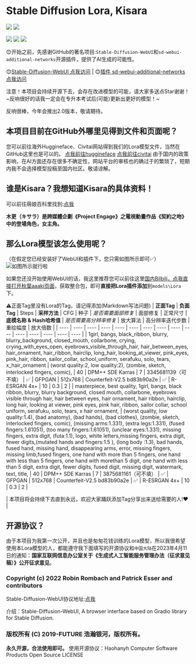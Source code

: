 # Stable Diffusion Lora, Kisara
![](https://img.shields.io/badge/license-Haohanyh%20Computer%20Software%20Products%20Open%20Source%20LICENSE-blue?style=for-the-badge)
![](https://img.shields.io/badge/license-Stable%20Diffusion%20License-blue?style=for-the-badge)

![](https://img.shields.io/github/languages/code-size/Hny0305Lin/SD_Lora_Kisara?style=for-the-badge)
![](https://img.shields.io/github/directory-file-count/Hny0305Lin/SD_Lora_Kisara?style=for-the-badge)
![](https://img.shields.io/github/stars/Hny0305Lin/SD_Lora_Kisara?color=GREEN&label=GITHUB%20STARS&logo=GITHUB&logoColor=green&style=for-the-badge)

😊开始之前，先感谢GitHub的著名项目:`Stable-Diffusion-WebUI`和`sd-webui-additional-networks`开源插件，提供了AI生成的可能性。

😊[Stable-Diffusion-WebUI 点我访问](https://github.com/AUTOMATIC1111/stable-diffusion-webui) | 😊[插件 sd-webui-additional-networks 点我访问](https://github.com/kohya-ss/sd-webui-additional-networks)

注意！本项目会持续开源下去，会存在改进模型的可能，请大家多送点Star谢谢！~反响很好的话我一定会在专升本考试后(可能)更新出更好的模型！~

反响很棒，今年会推出2.0版本，敬请期待。

## 本项目目前在GitHub外哪里见得到文件和页面呢？
您可以前往海外Huggineface、Civitai网站得到我们的Lora模型文件，当然在GitHub这里也是可以的。
[点我前往huggineface](https://huggingface.co/Hny0305Lin/SD_Lora_Kisara)
[点我前往civitai](https://civitai.com/models/47861?modelVersionId=52456)
由于国内的政策影响，在AI方面还存在很多不确定性，网站平台的审核也的确过于的繁琐了，短期内我不会选择模型投稿至国内社区。敬请谅解。

## 谁是Kisara？我想知道Kisara的具体资料！
可以前往萌娘百科里找到:[点我](https://zh.moegirl.org.cn/zh-hk/%E6%9C%A8%E6%9B%B4)

**木更（キサラ）是跨媒體企劃《Project Engage》之電視動畫作品《契約之吻》中的登場角色，女主角。**

## 那么Lora模型该怎么使用呢？
（在假定您已经安装好了WebUI和插件下，您只需如图所示即可✅）
![如图所示就行啦](https://raw.githubusercontent.com/Hny0305Lin/SD_Lora_Kisara/master/Kisara%20WebUI.png)

如果您还没开始使用WebUI的话，我这里推荐您可以前往这里[国内Bilbili，点我直接打开秋葉aaaki页面](https://space.bilibili.com/12566101/)，获取整合包，即可**直接把Lora插件添加**到`models\Lora`下。

⚠正面Tag里没有Lora的Tag，请记得添加(Markdown写法问题)
| **正面Tag** | **负面Tag** | Steps | **采样方法** | CFG | 种子 | *是否需要面部修复* | 面部修复 | 正常尺寸 | **底模名称 & Hash哈希值** | *是否需要高分辨率修复* | 放大算法 | 高分辨率迭代步数 | 重绘幅度 | 放大倍数 |
|  ----  |  ----  |  ----  |  ----  |  ----  |  ----  |  ----  |  ----  |  ----  |  ----  |  ----  |  ----  |  ----  |  ----  |  ----  |
| 1girl, bangs, black_ribbon, blurry, blurry_background, closed_mouth, collarbone, crying, crying_with_eyes_open, eyebrows_visible_through_hair, hair_between_eyes, hair_ornament, hair_ribbon, hairclip, long_hair, looking_at_viewer, pink_eyes, pink_hair, ribbon, sailor_collar, school_uniform, serafuku, solo, tears, x_hair_ornament | (worst quality:2, low quality:2), (zombie, sketch, interlocked fingers, comic), | 40 | DPM++ SDE Karras | 7 | 3345681139（可不填） | ✅ | GFPGAN | 512x768 | Counterfeit-V2.5 bd83b90a2e | ✅ | R-ESRGAN 4x+ | 10 | 0.3 | 2 |
| masterpiece, best quality, 1girl, bangs, black ribbon, blurry, blurry background, closed mouth, collarbone, eyebrows visible through hair, hair between eyes, hair ornament, hair ribbon, hairclip, long hair, looking at viewer, pink eyes, pink hair, ribbon, sailor collar, school uniform, serafuku, solo, tears, x hair ornament, |  (worst quality, low quality:1.4), (bad anatomy), (bad hands), (bad clothes), (zombie, sketch, interlocked fingers, comic), (missing arms:1.331), (extra legs:1.331), (fused fingers:1.61051), (too many fingers:1.61051), (unclear eyes:1.331), missing fingers, extra digit, (futa:1.1), logo, white letters,missing fingers, extra digit, fewer digits,(mutated hands and fingers:1.5 ), (long body :1.3), bad hands, fused hand, missing hand, disappearing arms, error, missing fingers, missing limb,fused fingers, one hand with more than 5 fingers, one hand with less than 5 fingers, one hand with morethan 5 digit, one hand with less than 5 digit, extra digit, fewer digits, fused digit, missing digit, watermark, text, title, | 40 | DPM++ SDE Karras | 7 | 3875681161（可不填） | ✅ | GFPGAN | 512x768 | Counterfeit-V2.5 bd83b90a2e | ✅ | R-ESRGAN 4x+ | 10 | 0.3 | 2 |

| 本项目将会持续下去直到永远，欢迎大家踊跃添加Tag分享出来送给需要的人!❤ |

## 开源协议？
由于本项目为我第一次公开，并且也是匆匆花钱训练的Lora模型，所以我很希望使用本Lora模型的人，都能遵守我下面填写的开源协议和`中国大陆`在2023年4月11日的通知：**国家互联网信息办公室关于《生成式人工智能服务管理办法（征求意见稿）》公开征求意见**。

### Copyright (c) 2022 Robin Rombach and Patrick Esser and contributors 

Stable-Diffusion-WebUI协议地址:[点我](https://huggingface.co/spaces/CompVis/stable-diffusion-license)

介绍：Stable-Diffusion-WebUI, A browser interface based on Gradio library for Stable Diffusion.

### 版权所有 (C) 2019-FUTURE 浩瀚银河，版权所有。

**永久开源，合法使用即可。**
使用开源协议：Haohanyh Computer Software Products Open Source LICENSE
